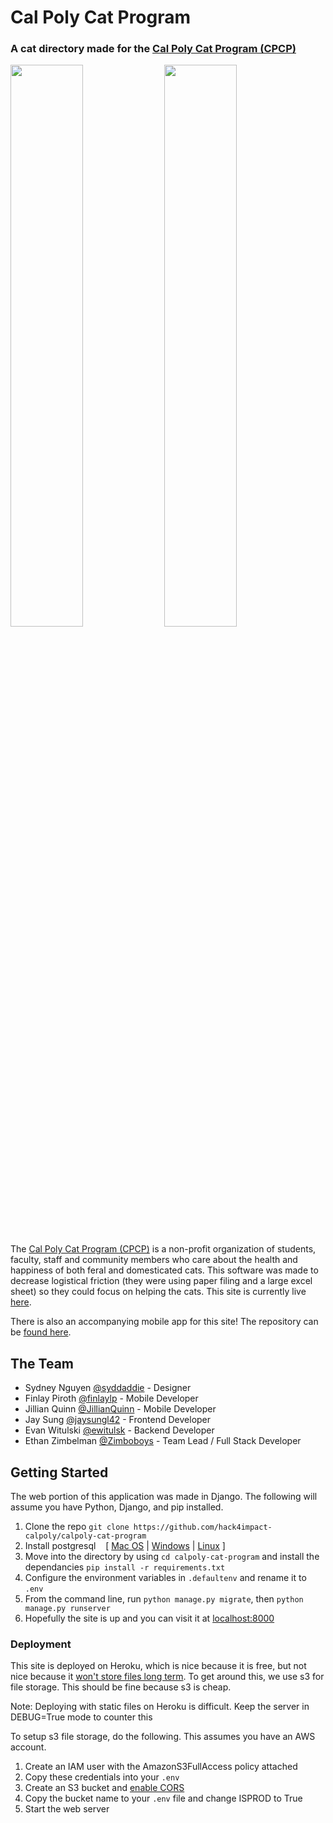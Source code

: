 # Cal Poly Cat Program

### A cat directory made for the [Cal Poly Cat Program (CPCP)](https://catprogram.calpoly.edu/)

<span>
  <img src="https://user-images.githubusercontent.com/18134219/87235554-b068d500-c3a2-11ea-97f4-bd4939c150d6.png" width="48%" />
  <img src="https://user-images.githubusercontent.com/18134219/87235553-ae9f1180-c3a2-11ea-87d1-f74858867a39.png" width="48%" />
</span>

The [Cal Poly Cat Program (CPCP)](https://catprogram.calpoly.edu/) is a non-profit organization of students, faculty, staff and community members who care about the health and happiness of both feral and domesticated cats. This software was made to decrease logistical friction (they were using paper filing and a large excel sheet) so they could focus on helping the cats. This site is currently live [here](https://cpcp-cats.herokuapp.com/).

There is also an accompanying mobile app for this site! The repository can be [found here](https://github.com/finlaylp/SLO_cat_shelter_mobile).

## The Team
- Sydney Nguyen [@syddaddie](https://www.instagram.com/syddaddie/) - Designer
- Finlay Piroth [@finlaylp](https://github.com/finlaylp) - Mobile Developer
- Jillian Quinn [@JillianQuinn](https://github.com/JillianQuinn) - Mobile Developer
- Jay Sung [@jaysungl42](https://github.com/jaysungl42) - Frontend Developer
- Evan Witulski [@ewitulsk](https://github.com/ewitulsk) - Backend Developer
- Ethan Zimbelman [@Zimboboys](https://github.com/Zimboboys) - Team Lead / Full Stack Developer

## Getting Started
The web portion of this application was made in Django. The following will assume you have Python, Django, and pip installed.

1. Clone the repo `git clone https://github.com/hack4impact-calpoly/calpoly-cat-program`
2. Install postgresql &nbsp;&nbsp; [ [Mac OS](https://www.postgresql.org/download/macosx/) | [Windows](https://www.postgresql.org/download/windows/) |  [Linux](https://www.postgresql.org/download/linux/) ]
3. Move into the directory by using `cd calpoly-cat-program` and install the dependancies `pip install -r requirements.txt`
4. Configure the environment variables in `.defaultenv` and rename it to `.env`
5. From the command line, run `python manage.py migrate`, then `python manage.py runserver`
6. Hopefully the site is up and you can visit it at [localhost:8000](http://localhost:8000)

### Deployment
This site is deployed on Heroku, which is nice because it is free, but not nice because it [won't store files long term](https://help.heroku.com/K1PPS2WM/why-are-my-file-uploads-missing-deleted). To get around this, we use s3 for file storage. This should be fine because s3 is cheap.

Note: Deploying with static files on Heroku is difficult. Keep the server in DEBUG=True mode to counter this

To setup s3 file storage, do the following. This assumes you have an AWS account.

1. Create an IAM user with the AmazonS3FullAccess policy attached
2. Copy these credentials into your `.env`
3. Create an S3 bucket and [enable CORS](https://docs.aws.amazon.com/AmazonS3/latest/dev/cors.html#how-do-i-enable-cors)
4. Copy the bucket name to your `.env` file and change ISPROD to True
5. Start the web server
